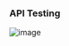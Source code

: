 ### API Testing
![image](https://github.com/sohilaabdallaa/API_Testing/assets/53753947/d24e67b0-f1f7-4760-a023-c4b6261bd172)
